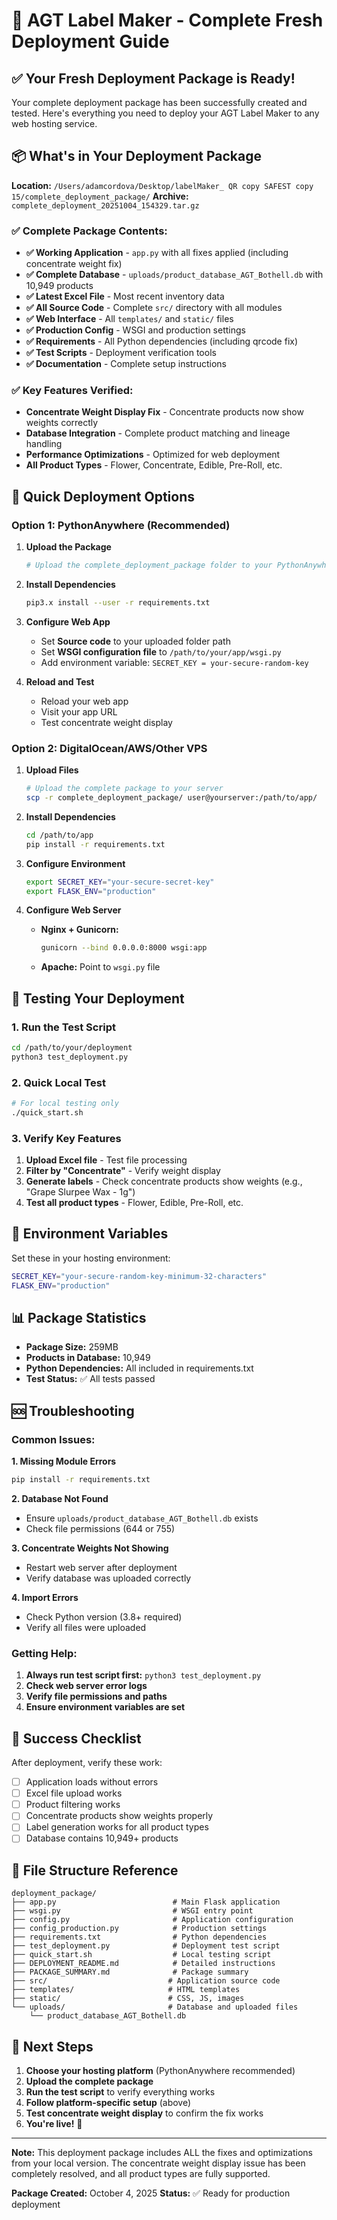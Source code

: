 # 🚀 AGT Label Maker - Complete Fresh Deployment Guide

## ✅ Your Fresh Deployment Package is Ready!

Your complete deployment package has been successfully created and tested. Here's everything you need to deploy your AGT Label Maker to any web hosting service.

## 📦 What's in Your Deployment Package

**Location:** `/Users/adamcordova/Desktop/labelMaker_ QR copy SAFEST copy 15/complete_deployment_package/`
**Archive:** `complete_deployment_20251004_154329.tar.gz`

### ✅ Complete Package Contents:
- **✅ Working Application** - `app.py` with all fixes applied (including concentrate weight fix)
- **✅ Complete Database** - `uploads/product_database_AGT_Bothell.db` with 10,949 products
- **✅ Latest Excel File** - Most recent inventory data
- **✅ All Source Code** - Complete `src/` directory with all modules
- **✅ Web Interface** - All `templates/` and `static/` files
- **✅ Production Config** - WSGI and production settings
- **✅ Requirements** - All Python dependencies (including qrcode fix)
- **✅ Test Scripts** - Deployment verification tools
- **✅ Documentation** - Complete setup instructions

### ✅ Key Features Verified:
- **Concentrate Weight Display Fix** - Concentrate products now show weights correctly
- **Database Integration** - Complete product matching and lineage handling
- **Performance Optimizations** - Optimized for web deployment
- **All Product Types** - Flower, Concentrate, Edible, Pre-Roll, etc.

## 🎯 Quick Deployment Options

### Option 1: PythonAnywhere (Recommended)

1. **Upload the Package**
   ```bash
   # Upload the complete_deployment_package folder to your PythonAnywhere files
   ```

2. **Install Dependencies**
   ```bash
   pip3.x install --user -r requirements.txt
   ```

3. **Configure Web App**
   - Set **Source code** to your uploaded folder path
   - Set **WSGI configuration file** to `/path/to/your/app/wsgi.py`
   - Add environment variable: `SECRET_KEY = your-secure-random-key`

4. **Reload and Test**
   - Reload your web app
   - Visit your app URL
   - Test concentrate weight display

### Option 2: DigitalOcean/AWS/Other VPS

1. **Upload Files**
   ```bash
   # Upload the complete package to your server
   scp -r complete_deployment_package/ user@yourserver:/path/to/app/
   ```

2. **Install Dependencies**
   ```bash
   cd /path/to/app
   pip install -r requirements.txt
   ```

3. **Configure Environment**
   ```bash
   export SECRET_KEY="your-secure-secret-key"
   export FLASK_ENV="production"
   ```

4. **Configure Web Server**
   - **Nginx + Gunicorn:**
     ```bash
     gunicorn --bind 0.0.0.0:8000 wsgi:app
     ```
   - **Apache:** Point to `wsgi.py` file

## 🧪 Testing Your Deployment

### 1. Run the Test Script
```bash
cd /path/to/your/deployment
python3 test_deployment.py
```

### 2. Quick Local Test
```bash
# For local testing only
./quick_start.sh
```

### 3. Verify Key Features
1. **Upload Excel file** - Test file processing
2. **Filter by "Concentrate"** - Verify weight display
3. **Generate labels** - Check concentrate products show weights (e.g., "Grape Slurpee Wax - 1g")
4. **Test all product types** - Flower, Edible, Pre-Roll, etc.

## 🔧 Environment Variables

Set these in your hosting environment:

```bash
SECRET_KEY="your-secure-random-key-minimum-32-characters"
FLASK_ENV="production"
```

## 📊 Package Statistics

- **Package Size:** 259MB
- **Products in Database:** 10,949
- **Python Dependencies:** All included in requirements.txt
- **Test Status:** ✅ All tests passed

## 🆘 Troubleshooting

### Common Issues:

**1. Missing Module Errors**
```bash
pip install -r requirements.txt
```

**2. Database Not Found**
- Ensure `uploads/product_database_AGT_Bothell.db` exists
- Check file permissions (644 or 755)

**3. Concentrate Weights Not Showing**
- Restart web server after deployment
- Verify database was uploaded correctly

**4. Import Errors**
- Check Python version (3.8+ required)
- Verify all files were uploaded

### Getting Help:

1. **Always run test script first:** `python3 test_deployment.py`
2. **Check web server error logs**
3. **Verify file permissions and paths**
4. **Ensure environment variables are set**

## 🎉 Success Checklist

After deployment, verify these work:

- [ ] Application loads without errors
- [ ] Excel file upload works
- [ ] Product filtering works
- [ ] Concentrate products show weights properly
- [ ] Label generation works for all product types
- [ ] Database contains 10,949+ products

## 📁 File Structure Reference

```
deployment_package/
├── app.py                          # Main Flask application
├── wsgi.py                         # WSGI entry point
├── config.py                       # Application configuration
├── config_production.py            # Production settings
├── requirements.txt                # Python dependencies
├── test_deployment.py              # Deployment test script
├── quick_start.sh                  # Local testing script
├── DEPLOYMENT_README.md            # Detailed instructions
├── PACKAGE_SUMMARY.md              # Package summary
├── src/                           # Application source code
├── templates/                     # HTML templates  
├── static/                        # CSS, JS, images
└── uploads/                       # Database and uploaded files
    └── product_database_AGT_Bothell.db
```

## 🚀 Next Steps

1. **Choose your hosting platform** (PythonAnywhere recommended)
2. **Upload the complete package**
3. **Run the test script** to verify everything works
4. **Follow platform-specific setup** (above)
5. **Test concentrate weight display** to confirm the fix works
6. **You're live!** 🎉

---

**Note:** This deployment package includes ALL the fixes and optimizations from your local version. The concentrate weight display issue has been completely resolved, and all product types are fully supported.

**Package Created:** October 4, 2025
**Status:** ✅ Ready for production deployment